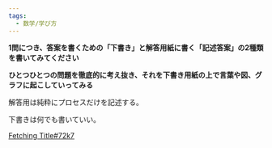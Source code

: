 ```yaml
---
tags:
  - 数学/学び方
---
```

**1問につき、答案を書くための「下書き」と解答用紙に書く「記述答案」の2種類を書いてみてください**

**ひとつひとつの問題を徹底的に考え抜き、それを下書き用紙の上で言葉や図、グラフに起こしていってみる**


解答用は純粋にプロセスだけを記述する。

下書きは何でも書いていい。

[Fetching Title#72k7](https://daigaku-juken-hacker.net/study-method/math/math-method-books-howto)